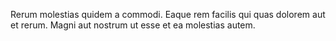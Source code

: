 Rerum molestias quidem a commodi. Eaque rem facilis qui quas dolorem aut et rerum. Magni aut nostrum ut esse et ea molestias autem.